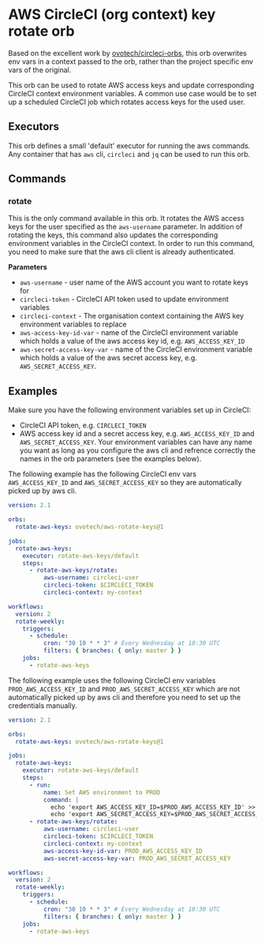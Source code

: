 # AWS CircleCI (org context) key rotate orb

Based on the excellent work by [ovotech/circleci-orbs](https://github.com/ovotech/circleci-orbs/tree/master/aws-rotate-keys), this orb overwrites env vars in a context passed to the orb, rather than the project specific env vars of the original.

This orb can be used to rotate AWS access keys and update corresponding CircleCI context environment variables. A common use case would be to set up a scheduled CircleCI job which rotates access keys for the used user.

## Executors
This orb defines a small 'default' executor for running the aws commands. Any container that has `aws` cli, `circleci` and `jq` can be used to run this orb.

## Commands
### rotate
This is the only command available in this orb. It rotates the AWS access keys for the user specified as the `aws-username` parameter. In addition of rotating the keys, this command also updates the corresponding environment variables in the CircleCI context. In order to run this command, you need to make sure that the aws cli client is already authenticated.

**Parameters**
- `aws-username` - user name of the AWS account you want to rotate keys for
- `circleci-token` - CircleCI API token used to update environment variables
- `circleci-context` - The organisation context containing the AWS key environment variables to replace
- `aws-access-key-id-var` - name of the CircleCI environment variable which holds a value of the aws access key id, e.g. `AWS_ACCESS_KEY_ID`
- `aws-secret-access-key-var` - name of the CircleCI environment variable which holds a value of the aws secret access key, e.g. `AWS_SECRET_ACCESS_KEY`. 

## Examples
Make sure you have the following environment variables set up in CircleCI:
- CircleCI API token, e.g. `CIRCLECI_TOKEN`
- AWS access key id and a secret access key, e.g. `AWS_ACCESS_KEY_ID` and `AWS_SECRET_ACCESS_KEY`. Your environment variables can have any name you want as long as you configure the aws cli and refrence correctly the names in the orb parameters (see the examples below).

The following example has the following CircleCI env vars `AWS_ACCESS_KEY_ID` and `AWS_SECRET_ACCESS_KEY` so they are automatically picked up by aws cli.

```yaml
version: 2.1

orbs:
  rotate-aws-keys: ovotech/aws-rotate-keys@1

jobs:
  rotate-aws-keys:
    executor: rotate-aws-keys/default
    steps:
      - rotate-aws-keys/rotate:
          aws-username: circleci-user
          circleci-token: $CIRCLECI_TOKEN
          circleci-context: my-context

workflows:
  version: 2
  rotate-weekly:
    triggers:
      - schedule:
          cron: "30 10 * * 3" # Every Wednesday at 10:30 UTC
          filters: { branches: { only: master } }
    jobs:
      - rotate-aws-keys
```

The following example uses the following CircleCI env variables `PROD_AWS_ACCESS_KEY_ID` and `PROD_AWS_SECRET_ACCESS_KEY` which are not automatically picked up by aws cli and therefore you need to set up the credentials manually.

```yaml
version: 2.1

orbs:
  rotate-aws-keys: ovotech/aws-rotate-keys@1

jobs:
  rotate-aws-keys:
    executor: rotate-aws-keys/default
    steps:
      - run:
          name: Set AWS environment to PROD
          command: |
            echo 'export AWS_ACCESS_KEY_ID=$PROD_AWS_ACCESS_KEY_ID' >> $BASH_ENV
            echo 'export AWS_SECRET_ACCESS_KEY=$PROD_AWS_SECRET_ACCESS_KEY' >> $BASH_ENV
      - rotate-aws-keys/rotate:
          aws-username: circleci-user
          circleci-token: $CIRCLECI_TOKEN
          circleci-context: my-context
          aws-access-key-id-var: PROD_AWS_ACCESS_KEY_ID
          aws-secret-access-key-var: PROD_AWS_SECRET_ACCESS_KEY

workflows:
  version: 2
  rotate-weekly:
    triggers:
      - schedule:
          cron: "30 10 * * 3" # Every Wednesday at 10:30 UTC
          filters: { branches: { only: master } }
    jobs:
      - rotate-aws-keys
```
